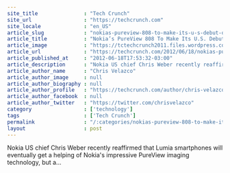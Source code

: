 ```yaml
---
site_title               : "Tech Crunch"
site_url                 : "https://techcrunch.com"
site_locale              : "en_US"
article_slug             : "nokias-pureview-808-to-make-its-u-s-debut-on-amazon-complete-with-s699-price-tag"
article_title            : "Nokia’s PureView 808 To Make Its U.S. Debut On Amazon, Complete With $699 Price Tag"
article_image            : "https://tctechcrunch2011.files.wordpress.com/2012/02/8086.jpg?w=640&h=400&crop=1"
article_url              : "https://techcrunch.com/2012/06/18/nokias-pureview-808-to-make-its-u-s-debut-on-amazon-complete-with-699-price-tag/"
article_published_at     : "2012-06-18T17:53:32-03:00"
article_description      : "Nokia US chief Chris Weber recently reaffirmed that Lumia smartphones will eventually get a helping of Nokia's impressive PureView imaging technology, but a..."
article_author_name      : "Chris Velazco"
article_author_image     : null
article_author_biography : null
article_author_profile   : "https://techcrunch.com/author/chris-velazco/"
article_author_facebook  : null
article_author_twitter   : "https://twitter.com/chrisvelazco"
category                 : ['technology']
tags                     : ['Tech Crunch']
permalink                : "/:categories/nokias-pureview-808-to-make-its-u-s-debut-on-amazon-complete-with-s699-price-tag/"
layout                   : post
---
```


Nokia US chief Chris Weber recently reaffirmed that Lumia smartphones will eventually get a helping of Nokia's impressive PureView imaging technology, but a...
